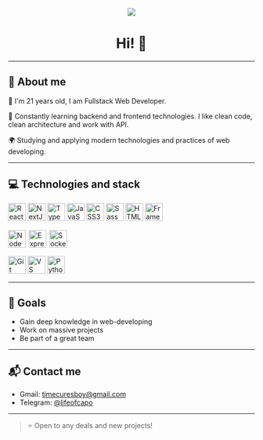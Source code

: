 <div align="center">
<img src="https://media0.giphy.com/media/v1.Y2lkPTc5MGI3NjExcWZsZzA5em4yM2sxaHhtd2cxYjJwNTh0bDd5MWFrcTJhYjhqY3MwOSZlcD12MV9pbnRlcm5hbF9naWZfYnlfaWQmY3Q9Zw/bGgsc5mWoryfgKBx1u/giphy.gif" />
  <h1>Hi! 👋</h1>
</div>

---

## 🧠 About me

🚀 I'm 21 years old, I am Fullstack Web Developer.

🎯 Constantly learning backend and frontend technologies. I like clean code, clean architecture and work with API.

🌍 Studying and applying modern technologies and practices of web developing.

---

## 💻 Technologies and stack



<div align="left">
  <!-- Frontend -->
  <a href="https://reactjs.org/" target="_blank" rel="noreferrer"><img src="https://raw.githubusercontent.com/danielcranney/readme-generator/main/public/icons/skills/react-colored.svg" width="36" height="36" alt="React" /></a>
  <a href="https://nextjs.org/" target="_blank" rel="noreferrer"><img src="https://raw.githubusercontent.com/danielcranney/readme-generator/main/public/icons/skills/nextjs-colored.svg" width="36" height="36" alt="NextJS" /></a>
  <a href="https://www.typescriptlang.org/" target="_blank" rel="noreferrer"><img src="https://raw.githubusercontent.com/danielcranney/readme-generator/main/public/icons/skills/typescript-colored.svg" width="36" height="36" alt="TypeScript" /></a>
  <a href="https://developer.mozilla.org/en-US/docs/Web/JavaScript" target="_blank" rel="noreferrer"><img src="https://raw.githubusercontent.com/danielcranney/readme-generator/main/public/icons/skills/javascript-colored.svg" width="36" height="36" alt="JavaScript" /></a>
  <a href="https://www.w3.org/TR/CSS/#css" target="_blank" rel="noreferrer"><img src="https://raw.githubusercontent.com/danielcranney/readme-generator/main/public/icons/skills/css3-colored.svg" width="36" height="36" alt="CSS3" /></a>
  <a href="https://sass-lang.com/" target="_blank" rel="noreferrer"><img src="https://raw.githubusercontent.com/danielcranney/readme-generator/main/public/icons/skills/sass-colored.svg" width="36" height="36" alt="Sass" /></a>
  <a href="https://www.w3.org/HTML/" target="_blank" rel="noreferrer"><img src="https://raw.githubusercontent.com/danielcranney/readme-generator/main/public/icons/skills/html5-colored.svg" width="36" height="36" alt="HTML5" /></a>
  <a href="https://www.framer.com/motion/" target="_blank" rel="noreferrer"><img src="https://raw.githubusercontent.com/danielcranney/readme-generator/main/public/icons/skills/framer-colored.svg" width="36" height="36" alt="Framer Motion" /></a>
  
  <!-- Backend -->
  <a href="https://nodejs.org/en/" target="_blank" rel="noreferrer"><img src="https://raw.githubusercontent.com/danielcranney/readme-generator/main/public/icons/skills/nodejs-colored.svg" width="36" height="36" alt="NodeJS" /></a>
  <a href="https://expressjs.com/" target="_blank" rel="noreferrer"><img src="https://cdn.jsdelivr.net/gh/devicons/devicon/icons/express/express-original-wordmark.svg" width="36" height="36" alt="Express" style="background-color: white; border-radius: 4px; padding: 2px;" /></a>
  <a href="https://socket.io/" target="_blank" rel="noreferrer"><img src="https://cdn.jsdelivr.net/gh/devicons/devicon/icons/socketio/socketio-original.svg" width="36" height="36" alt="Socket.IO" /></a>
  
  <!-- Tools -->
  <a href="https://git-scm.com/" target="_blank" rel="noreferrer"><img src="https://raw.githubusercontent.com/danielcranney/readme-generator/main/public/icons/skills/git-colored.svg" width="36" height="36" alt="Git" /></a>
  <a href="https://code.visualstudio.com/" target="_blank" rel="noreferrer"><img src="https://raw.githubusercontent.com/danielcranney/readme-generator/main/public/icons/skills/visualstudiocode.svg" width="36" height="36" alt="VS Code" /></a>
  <a href="https://www.python.org/" target="_blank" rel="noreferrer"><img src="https://raw.githubusercontent.com/danielcranney/readme-generator/main/public/icons/skills/python-colored.svg" width="36" height="36" alt="Python" /></a>
</div>

---

## 🎯 Goals

* Gain deep knowledge in web-developing
* Work on massive projects
* Be part of a great team

---

## 📬 Contact me 

* Gmail: [timecuresboy@gmail.com](mailto:timecuresboy@gmail.com)
* Telegram: [@lifeofcapo](https://t.me/lifeofcapo)

---

> ⭐️ Open to any deals and new projects!
